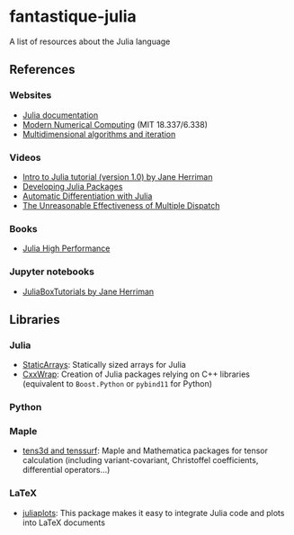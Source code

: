 # fantastique-julia

A list of resources about the Julia language

## References

### Websites

- [Julia documentation](https://docs.julialang.org/)
- [Modern Numerical Computing](http://courses.csail.mit.edu/18.337/2018/) (MIT 18.337/6.338)
- [Multidimensional algorithms and iteration](https://julialang.org/blog/2016/02/iteration/)

### Videos

- [Intro to Julia tutorial (version 1.0) by Jane Herriman](https://youtu.be/8h8rQyEpiZA)
- [Developing Julia Packages](https://youtu.be/QVmU29rCjaA)
- [Automatic Differentiation with Julia](https://youtu.be/vAp6nUMrKYg)
- [The Unreasonable Effectiveness of Multiple Dispatch](https://www.youtube.com/watch?v=kc9HwsxE1OY)

### Books

- [Julia High Performance](https://juliahighperformance.com/)

### Jupyter notebooks

- [JuliaBoxTutorials by Jane Herriman](https://github.com/xorJane/JuliaBoxTutorials)

## Libraries

### Julia

- [StaticArrays](https://github.com/JuliaArrays/StaticArrays.jl):
  Statically sized arrays for Julia
- [CxxWrap](https://youtu.be/u7IaXwKSUU0):
  Creation of Julia packages relying on C++ libraries (equivalent to `Boost.Python` or `pybind11` for Python)

### Python

### Maple

- [tens3d and tenssurf](http://jean.garrigues.perso.centrale-marseille.fr/tens3d.html):
Maple and Mathematica packages for tensor calculation (including variant-covariant, Christoffel coefficients, differential operators…)

### LaTeX

- [juliaplots](https://github.com/sisl/juliaplots.sty):
  This package makes it easy to integrate Julia code and plots into LaTeX documents

<!-- Local Variables: -->
<!-- fill-column: 80 -->
<!-- End: -->
